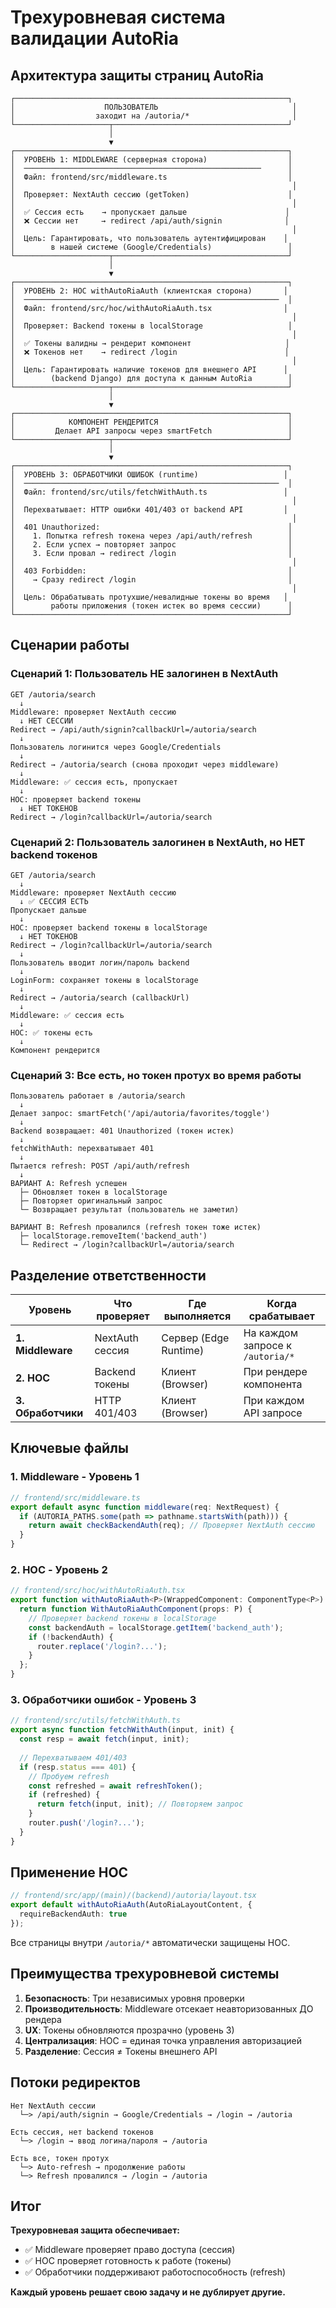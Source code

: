 # Трехуровневая система валидации AutoRia

## Архитектура защиты страниц AutoRia

```
┌─────────────────────────────────────────────────────────────┐
│                    ПОЛЬЗОВАТЕЛЬ                              │
│                  заходит на /autoria/*                       │
└─────────────────────┬───────────────────────────────────────┘
                      │
                      ▼
┌─────────────────────────────────────────────────────────────┐
│  УРОВЕНЬ 1: MIDDLEWARE (серверная сторона)                  │
│  ─────────────────────────────────────────────────────      │
│  Файл: frontend/src/middleware.ts                           │
│                                                              │
│  Проверяет: NextAuth сессию (getToken)                      │
│                                                              │
│  ✅ Сессия есть    → пропускает дальше                      │
│  ❌ Сессии нет     → redirect /api/auth/signin              │
│                                                              │
│  Цель: Гарантировать, что пользователь аутентифицирован    │
│        в нашей системе (Google/Credentials)                 │
└─────────────────────┬───────────────────────────────────────┘
                      │
                      ▼
┌─────────────────────────────────────────────────────────────┐
│  УРОВЕНЬ 2: HOC withAutoRiaAuth (клиентская сторона)       │
│  ─────────────────────────────────────────────────────────  │
│  Файл: frontend/src/hoc/withAutoRiaAuth.tsx                │
│                                                              │
│  Проверяет: Backend токены в localStorage                   │
│                                                              │
│  ✅ Токены валидны → рендерит компонент                     │
│  ❌ Токенов нет    → redirect /login                        │
│                                                              │
│  Цель: Гарантировать наличие токенов для внешнего API      │
│        (backend Django) для доступа к данным AutoRia        │
└─────────────────────┬───────────────────────────────────────┘
                      │
                      ▼
┌─────────────────────────────────────────────────────────────┐
│            КОМПОНЕНТ РЕНДЕРИТСЯ                             │
│         Делает API запросы через smartFetch                 │
└─────────────────────┬───────────────────────────────────────┘
                      │
                      ▼
┌─────────────────────────────────────────────────────────────┐
│  УРОВЕНЬ 3: ОБРАБОТЧИКИ ОШИБОК (runtime)                   │
│  ─────────────────────────────────────────────────────────  │
│  Файл: frontend/src/utils/fetchWithAuth.ts                 │
│                                                              │
│  Перехватывает: HTTP ошибки 401/403 от backend API         │
│                                                              │
│  401 Unauthorized:                                          │
│    1. Попытка refresh токена через /api/auth/refresh        │
│    2. Если успех → повторяет запрос                         │
│    3. Если провал → redirect /login                         │
│                                                              │
│  403 Forbidden:                                             │
│    → Сразу redirect /login                                  │
│                                                              │
│  Цель: Обрабатывать протухшие/невалидные токены во время   │
│        работы приложения (токен истек во время сессии)      │
└─────────────────────────────────────────────────────────────┘
```

## Сценарии работы

### Сценарий 1: Пользователь НЕ залогинен в NextAuth

```
GET /autoria/search
  ↓
Middleware: проверяет NextAuth сессию
  ↓ НЕТ СЕССИИ
Redirect → /api/auth/signin?callbackUrl=/autoria/search
  ↓
Пользователь логинится через Google/Credentials
  ↓
Redirect → /autoria/search (снова проходит через middleware)
  ↓
Middleware: ✅ сессия есть, пропускает
  ↓
HOC: проверяет backend токены
  ↓ НЕТ ТОКЕНОВ
Redirect → /login?callbackUrl=/autoria/search
```

### Сценарий 2: Пользователь залогинен в NextAuth, но НЕТ backend токенов

```
GET /autoria/search
  ↓
Middleware: проверяет NextAuth сессию
  ↓ ✅ СЕССИЯ ЕСТЬ
Пропускает дальше
  ↓
HOC: проверяет backend токены в localStorage
  ↓ НЕТ ТОКЕНОВ
Redirect → /login?callbackUrl=/autoria/search
  ↓
Пользователь вводит логин/пароль backend
  ↓
LoginForm: сохраняет токены в localStorage
  ↓
Redirect → /autoria/search (callbackUrl)
  ↓
Middleware: ✅ сессия есть
  ↓
HOC: ✅ токены есть
  ↓
Компонент рендерится
```

### Сценарий 3: Все есть, но токен протух во время работы

```
Пользователь работает в /autoria/search
  ↓
Делает запрос: smartFetch('/api/autoria/favorites/toggle')
  ↓
Backend возвращает: 401 Unauthorized (токен истек)
  ↓
fetchWithAuth: перехватывает 401
  ↓
Пытается refresh: POST /api/auth/refresh
  ↓
ВАРИАНТ A: Refresh успешен
  ├─ Обновляет токен в localStorage
  ├─ Повторяет оригинальный запрос
  └─ Возвращает результат (пользователь не заметил)
  
ВАРИАНТ B: Refresh провалился (refresh токен тоже истек)
  ├─ localStorage.removeItem('backend_auth')
  └─ Redirect → /login?callbackUrl=/autoria/search
```

## Разделение ответственности

| Уровень | Что проверяет | Где выполняется | Когда срабатывает |
|---------|---------------|-----------------|-------------------|
| **1. Middleware** | NextAuth сессия | Сервер (Edge Runtime) | На каждом запросе к `/autoria/*` |
| **2. HOC** | Backend токены | Клиент (Browser) | При рендере компонента |
| **3. Обработчики** | HTTP 401/403 | Клиент (Browser) | При каждом API запросе |

## Ключевые файлы

### 1. Middleware - Уровень 1
```typescript
// frontend/src/middleware.ts
export default async function middleware(req: NextRequest) {
  if (AUTORIA_PATHS.some(path => pathname.startsWith(path))) {
    return await checkBackendAuth(req); // Проверяет NextAuth сессию
  }
}
```

### 2. HOC - Уровень 2
```typescript
// frontend/src/hoc/withAutoRiaAuth.tsx
export function withAutoRiaAuth<P>(WrappedComponent: ComponentType<P>) {
  return function WithAutoRiaAuthComponent(props: P) {
    // Проверяет backend токены в localStorage
    const backendAuth = localStorage.getItem('backend_auth');
    if (!backendAuth) {
      router.replace('/login?...');
    }
  };
}
```

### 3. Обработчики ошибок - Уровень 3
```typescript
// frontend/src/utils/fetchWithAuth.ts
export async function fetchWithAuth(input, init) {
  const resp = await fetch(input, init);
  
  // Перехватываем 401/403
  if (resp.status === 401) {
    // Пробуем refresh
    const refreshed = await refreshToken();
    if (refreshed) {
      return fetch(input, init); // Повторяем запрос
    }
    router.push('/login?...');
  }
}
```

## Применение HOC

```typescript
// frontend/src/app/(main)/(backend)/autoria/layout.tsx
export default withAutoRiaAuth(AutoRiaLayoutContent, { 
  requireBackendAuth: true 
});
```

Все страницы внутри `/autoria/*` автоматически защищены HOC.

## Преимущества трехуровневой системы

1. **Безопасность**: Три независимых уровня проверки
2. **Производительность**: Middleware отсекает неавторизованных ДО рендера
3. **UX**: Токены обновляются прозрачно (уровень 3)
4. **Централизация**: HOC = единая точка управления авторизацией
5. **Разделение**: Сессия ≠ Токены внешнего API

## Потоки редиректов

```
Нет NextAuth сессии
  └─> /api/auth/signin → Google/Credentials → /login → /autoria

Есть сессия, нет backend токенов
  └─> /login → ввод логина/пароля → /autoria

Есть все, токен протух
  └─> Auto-refresh → продолжение работы
  └─> Refresh провалился → /login → /autoria
```

## Итог

**Трехуровневая защита обеспечивает:**
- ✅ Middleware проверяет право доступа (сессия)
- ✅ HOC проверяет готовность к работе (токены)
- ✅ Обработчики поддерживают работоспособность (refresh)

**Каждый уровень решает свою задачу и не дублирует другие.**

